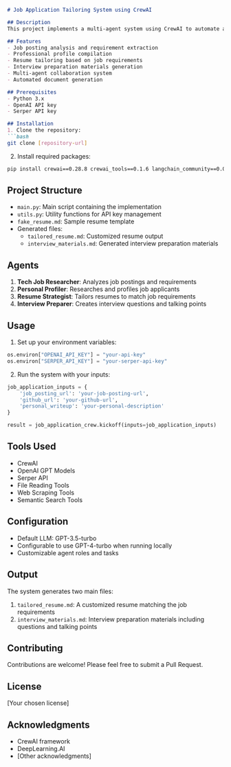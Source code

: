 ```markdown
# Job Application Tailoring System using CrewAI

## Description
This project implements a multi-agent system using CrewAI to automate and enhance the job application process. The system analyzes job postings, tailors resumes, and prepares interview materials using AI agents working collaboratively.

## Features
- Job posting analysis and requirement extraction
- Professional profile compilation
- Resume tailoring based on job requirements
- Interview preparation materials generation
- Multi-agent collaboration system
- Automated document generation

## Prerequisites
- Python 3.x
- OpenAI API key
- Serper API key

## Installation
1. Clone the repository:
```bash
git clone [repository-url]
```

2. Install required packages:
```bash
pip install crewai==0.28.8 crewai_tools==0.1.6 langchain_community==0.0.29
```

## Project Structure
- `main.py`: Main script containing the implementation
- `utils.py`: Utility functions for API key management
- `fake_resume.md`: Sample resume template
- Generated files:
  - `tailored_resume.md`: Customized resume output
  - `interview_materials.md`: Generated interview preparation materials

## Agents
1. **Tech Job Researcher**: Analyzes job postings and requirements
2. **Personal Profiler**: Researches and profiles job applicants
3. **Resume Strategist**: Tailors resumes to match job requirements
4. **Interview Preparer**: Creates interview questions and talking points

## Usage
1. Set up your environment variables:
```python
os.environ["OPENAI_API_KEY"] = "your-api-key"
os.environ["SERPER_API_KEY"] = "your-serper-api-key"
```

2. Run the system with your inputs:
```python
job_application_inputs = {
    'job_posting_url': 'your-job-posting-url',
    'github_url': 'your-github-url',
    'personal_writeup': 'your-personal-description'
}

result = job_application_crew.kickoff(inputs=job_application_inputs)
```

## Tools Used
- CrewAI
- OpenAI GPT Models
- Serper API
- File Reading Tools
- Web Scraping Tools
- Semantic Search Tools

## Configuration
- Default LLM: GPT-3.5-turbo
- Configurable to use GPT-4-turbo when running locally
- Customizable agent roles and tasks

## Output
The system generates two main files:
1. `tailored_resume.md`: A customized resume matching the job requirements
2. `interview_materials.md`: Interview preparation materials including questions and talking points

## Contributing
Contributions are welcome! Please feel free to submit a Pull Request.

## License
[Your chosen license]

## Acknowledgments
- CrewAI framework
- DeepLearning.AI
- [Other acknowledgments]


